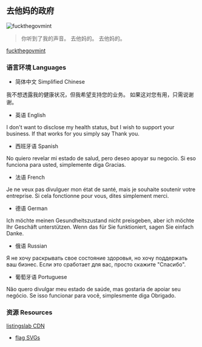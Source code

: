 ## 去他妈的政府

![fuckthegovmint](https://user-images.githubusercontent.com/43974446/143415471-b55b8d16-6886-4757-a421-b9cda073a033.png)

> 你听到了我的声音。 去他妈的。 去他妈的。

[fuckthegovmint](https://www.google.com/search?q=fuckthegovmint&oq=fuckthegovmint)

### 语言环境 Languages

- 简体中文 Simplified Chinese 

我不想透露我的健康状况，但我希望支持您的业务。 如果这对您有用，只需说谢谢。 

- 英语 English 

I don't want to disclose my health status, but I wish to support your business. If that works for you simply say Thank you.

- 西班牙语 Spanish 

No quiero revelar mi estado de salud, pero deseo apoyar su negocio. Si eso funciona para usted, simplemente diga Gracias.

- 法语 French 

Je ne veux pas divulguer mon état de santé, mais je souhaite soutenir votre entreprise. Si cela fonctionne pour vous, dites simplement merci.

- 德语 German 

Ich möchte meinen Gesundheitszustand nicht preisgeben, aber ich möchte Ihr Geschäft unterstützen. Wenn das für Sie funktioniert, sagen Sie einfach Danke.

- 俄语 Russian 

Я не хочу раскрывать свое состояние здоровья, но хочу поддержать ваш бизнес. Если это сработает для вас, просто скажите "Спасибо".

- 葡萄牙语 Portuguese 

Não quero divulgar meu estado de saúde, mas gostaria de apoiar seu negócio. Se isso funcionar para você, simplesmente diga Obrigado.


### 资源 Resources

[listingslab CDN](https://listingslab.com/public/)

- [flag SVGs](https://listingslab.com/public/?dir=svg%2Fflags)